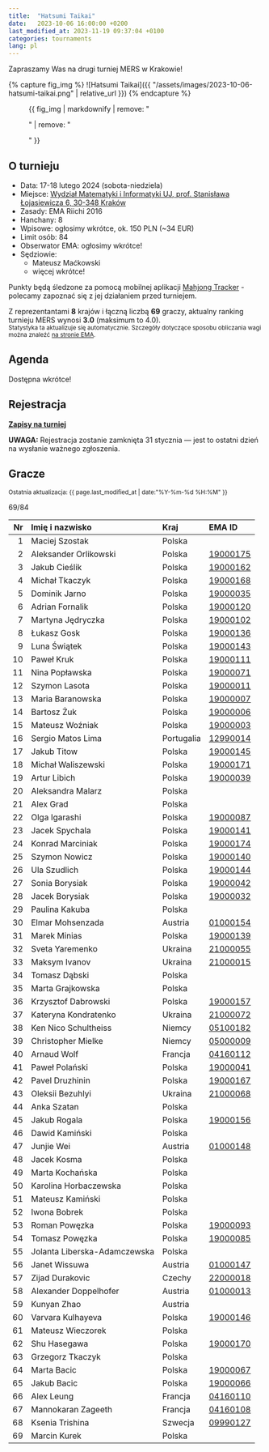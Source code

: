 ```yaml
---
title:  "Hatsumi Taikai"
date:   2023-10-06 16:00:00 +0200
last_modified_at: 2023-11-19 09:37:04 +0100
categories: tournaments
lang: pl
---
```


Zapraszamy Was na drugi turniej MERS w Krakowie!

{% capture fig_img %}
![Hatsumi Taikai]({{ "/assets/images/2023-10-06-hatsumi-taikai.png" | relative_url }})
{% endcapture %}

<figure>
  {{ fig_img | markdownify | remove: "<p>" | remove: "</p>" }}
</figure>

## O turnieju

* Data: 17-18 lutego 2024 (sobota-niedziela)
* Miejsce: [Wydział Matematyki i Informatyki UJ, prof. Stanisława Łojasiewicza 6, 30-348 Kraków](https://goo.gl/maps/izBiryMK8gM9GpQd6)
* Zasady: EMA Riichi 2016
* Hanchany: 8
* Wpisowe: ogłosimy wkrótce, ok. 150 PLN (~34 EUR)
* Limit osób: 84
* Obserwator EMA: ogłosimy wkrótce!
* Sędziowie:
  - Mateusz Maćkowski
  - więcej wkrótce!

Punkty będą śledzone za pomocą mobilnej aplikacji [Mahjong Tracker](https://mahjongtracker.com/) - polecamy zapoznać się
z jej działaniem przed turniejem.

Z reprezentantami **8** krajów i łączną liczbą **69** graczy, aktualny ranking turnieju MERS wynosi **3.0** (maksimum to 4.0).\
<small>Statystyka ta aktualizuje się automatycznie. Szczegóły dotyczące sposobu obliczania wagi można znaleźć [na stronie EMA](http://mahjong-europe.org/ranking/Basicsranking.html).</small>

## Agenda

Dostępna wkrótce!

## Rejestracja

**[Zapisy na turniej](https://forms.gle/Q9MxGdNQU1fJbf746)**

**UWAGA:** Rejestracja zostanie zamknięta 31 stycznia &mdash; jest to ostatni dzień na wysłanie ważnego zgłoszenia.

## Gracze

<small>Ostatnia aktualizacja: {{ page.last_modified_at | date:"%Y-%m-%d %H:%M" }}</small>

<div class="progress" style="margin-bottom: 0.5em">
	<div
		class="progress-bar progress-bar-striped"
		role="progressbar"
		style="width: calc(100%*69/84);"
		aria-valuenow="69"
		aria-valuemin="0"
		aria-valuemax="84">
		69/84
	</div>
</div>

<div id="biggus-tablus" markdown="block">

| Nr | Imię i nazwisko                          | Kraj                 | EMA ID                                                              |
|---:|:-----------------------------------------|:---------------------|:--------------------------------------------------------------------|
|  1 | Maciej Szostak                           | Polska               |                                                                     |
|  2 | Aleksander Orlikowski                    | Polska               | [19000175](http://mahjong-europe.org/ranking/Players/19000175.html) |
|  3 | Jakub Cieślik                            | Polska               | [19000162](http://mahjong-europe.org/ranking/Players/19000162.html) |
|  4 | Michał Tkaczyk                           | Polska               | [19000168](http://mahjong-europe.org/ranking/Players/19000168.html) |
|  5 | Dominik Jarno                            | Polska               | [19000035](http://mahjong-europe.org/ranking/Players/19000035.html) |
|  6 | Adrian Fornalik                          | Polska               | [19000120](http://mahjong-europe.org/ranking/Players/19000120.html) |
|  7 | Martyna Jędryczka                        | Polska               | [19000102](http://mahjong-europe.org/ranking/Players/19000102.html) |
|  8 | Łukasz Gosk                              | Polska               | [19000136](http://mahjong-europe.org/ranking/Players/19000136.html) |
|  9 | Luna Świątek                             | Polska               | [19000143](http://mahjong-europe.org/ranking/Players/19000143.html) |
| 10 | Paweł Kruk                               | Polska               | [19000111](http://mahjong-europe.org/ranking/Players/19000111.html) |
| 11 | Nina Popławska                           | Polska               | [19000071](http://mahjong-europe.org/ranking/Players/19000071.html) |
| 12 | Szymon Lasota                            | Polska               | [19000011](http://mahjong-europe.org/ranking/Players/19000011.html) |
| 13 | Maria Baranowska                         | Polska               | [19000007](http://mahjong-europe.org/ranking/Players/19000007.html) |
| 14 | Bartosz Żuk                              | Polska               | [19000006](http://mahjong-europe.org/ranking/Players/19000006.html) |
| 15 | Mateusz Woźniak                          | Polska               | [19000003](http://mahjong-europe.org/ranking/Players/19000003.html) |
| 16 | Sergio Matos Lima                        | Portugalia           | [12990014](http://mahjong-europe.org/ranking/Players/12990014.html) |
| 17 | Jakub Titow                              | Polska               | [19000145](http://mahjong-europe.org/ranking/Players/19000145.html) |
| 18 | Michał Waliszewski                       | Polska               | [19000171](http://mahjong-europe.org/ranking/Players/19000171.html) |
| 19 | Artur Libich                             | Polska               | [19000039](http://mahjong-europe.org/ranking/Players/19000039.html) |
| 20 | Aleksandra Malarz                        | Polska               |                                                                     |
| 21 | Alex Grad                                | Polska               |                                                                     |
| 22 | Olga Igarashi                            | Polska               | [19000087](http://mahjong-europe.org/ranking/Players/19000087.html) |
| 23 | Jacek Spychala                           | Polska               | [19000141](http://mahjong-europe.org/ranking/Players/19000141.html) |
| 24 | Konrad Marciniak                         | Polska               | [19000174](http://mahjong-europe.org/ranking/Players/19000174.html) |
| 25 | Szymon Nowicz                            | Polska               | [19000140](http://mahjong-europe.org/ranking/Players/19000140.html) |
| 26 | Ula Szudlich                             | Polska               | [19000144](http://mahjong-europe.org/ranking/Players/19000144.html) |
| 27 | Sonia Borysiak                           | Polska               | [19000042](http://mahjong-europe.org/ranking/Players/19000042.html) |
| 28 | Jacek Borysiak                           | Polska               | [19000032](http://mahjong-europe.org/ranking/Players/19000032.html) |
| 29 | Paulina Kakuba                           | Polska               |                                                                     |
| 30 | Elmar Mohsenzada                         | Austria              | [01000154](http://mahjong-europe.org/ranking/Players/01000154.html) |
| 31 | Marek Minias                             | Polska               | [19000139](http://mahjong-europe.org/ranking/Players/19000139.html) |
| 32 | Sveta Yaremenko                          | Ukraina              | [21000055](http://mahjong-europe.org/ranking/Players/21000055.html) |
| 33 | Maksym Ivanov                            | Ukraina              | [21000015](http://mahjong-europe.org/ranking/Players/21000015.html) |
| 34 | Tomasz Dąbski                            | Polska               |                                                                     |
| 35 | Marta Grajkowska                         | Polska               |                                                                     |
| 36 | Krzysztof Dabrowski                      | Polska               | [19000157](http://mahjong-europe.org/ranking/Players/19000157.html) |
| 37 | Kateryna Kondratenko                     | Ukraina              | [21000072](http://mahjong-europe.org/ranking/Players/21000072.html) |
| 38 | Ken Nico Schultheiss                     | Niemcy               | [05100182](http://mahjong-europe.org/ranking/Players/05100182.html) |
| 39 | Christopher Mielke                       | Niemcy               | [05000009](http://mahjong-europe.org/ranking/Players/05000009.html) |
| 40 | Arnaud Wolf                              | Francja              | [04160112](http://mahjong-europe.org/ranking/Players/04160112.html) |
| 41 | Paweł Polański                           | Polska               | [19000041](http://mahjong-europe.org/ranking/Players/19000041.html) |
| 42 | Pavel Druzhinin                          | Polska               | [19000167](http://mahjong-europe.org/ranking/Players/19000167.html) |
| 43 | Oleksii Bezuhlyi                         | Ukraina              | [21000068](http://mahjong-europe.org/ranking/Players/21000068.html) |
| 44 | Anka Szatan                              | Polska               |                                                                     |
| 45 | Jakub Rogala                             | Polska               | [19000156](http://mahjong-europe.org/ranking/Players/19000156.html) |
| 46 | Dawid Kamiński                           | Polska               |                                                                     |
| 47 | Junjie Wei                               | Austria              | [01000148](http://mahjong-europe.org/ranking/Players/01000148.html) |
| 48 | Jacek Kosma                              | Polska               |                                                                     |
| 49 | Marta Kochańska                          | Polska               |                                                                     |
| 50 | Karolina Horbaczewska                    | Polska               |                                                                     |
| 51 | Mateusz Kamiński                         | Polska               |                                                                     |
| 52 | Iwona Bobrek                             | Polska               |                                                                     |
| 53 | Roman Powęzka                            | Polska               | [19000093](http://mahjong-europe.org/ranking/Players/19000093.html) |
| 54 | Tomasz Powęzka                           | Polska               | [19000085](http://mahjong-europe.org/ranking/Players/19000085.html) |
| 55 | Jolanta Liberska-Adamczewska             | Polska               |                                                                     |
| 56 | Janet Wissuwa                            | Austria              | [01000147](http://mahjong-europe.org/ranking/Players/01000147.html) |
| 57 | Zijad Durakovic                          | Czechy               | [22000018](http://mahjong-europe.org/ranking/Players/22000018.html) |
| 58 | Alexander Doppelhofer                    | Austria              | [01000013](http://mahjong-europe.org/ranking/Players/01000013.html) |
| 59 | Kunyan Zhao                              | Austria              |                                                                     |
| 60 | Varvara Kulhayeva                        | Polska               | [19000146](http://mahjong-europe.org/ranking/Players/19000146.html) |
| 61 | Mateusz Wieczorek                        | Polska               |                                                                     |
| 62 | Shu Hasegawa                             | Polska               | [19000170](http://mahjong-europe.org/ranking/Players/19000170.html) |
| 63 | Grzegorz Tkaczyk                         | Polska               |                                                                     |
| 64 | Marta Bacic                              | Polska               | [19000067](http://mahjong-europe.org/ranking/Players/19000067.html) |
| 65 | Jakub Bacic                              | Polska               | [19000066](http://mahjong-europe.org/ranking/Players/19000066.html) |
| 66 | Alex Leung                               | Francja              | [04160110](http://mahjong-europe.org/ranking/Players/04160110.html) |
| 67 | Mannokaran Zageeth                       | Francja              | [04160108](http://mahjong-europe.org/ranking/Players/04160108.html) |
| 68 | Ksenia Trishina                          | Szwecja              | [09990127](http://mahjong-europe.org/ranking/Players/09990127.html) |
| 69 | Marcin Kurek                             | Polska               |                                                                     |

</div>